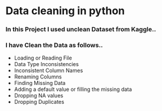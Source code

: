 # Data cleaning in python
### In this Project I used unclean Dataset from Kaggle..  
### I have Clean the Data as follows..
   + Loading or Reading File
   + Data Type Inconsistencies
   + Inconsistent Column Names
   + Renaming Columns
   + Finding Missing Data
   + Adding a default value or filling the missing data
   + Dropping NA values
   + Dropping Duplicates

